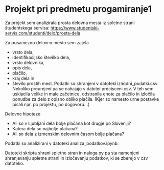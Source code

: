 # Projekt pri predmetu progamiranje1

Za projekt sem analizirala prosta delovna mesta iz spletne strani študentskega servisa:
https://www.studentski-servis.com/studenti/delo/prosta-dela

Za posamezno delovno mesto sem zajela
- vrsto dela,
- identifikacijsko številko dela,
- vrsto delovnika, 
- opis dela, 
- plačilo, 
- kraj dela in
- število prostih mest.
Podatki so shranjeni v datoteki izhodni_podatki.csv.
Nekoliko preurejeni pa se nahajajo v datotei precisceni.csv. V teh sem uskladila velike in male začetnice, odstranila enote za plačilo in izločila ponudbe za delo z opisno obliko plačila. (Kjer so namesto urne postavke pisali npr. po projektu, po dogovoru...)

Delovne hipoteze:
- Ali so v Ljubljani dela bolje plačana kot drugje po Sloveniji?
- Katera dela so najbolje plačana?
- Ali so dela z izmenskim delovnim časom bolje plačana?

Podatki so analizirani v datoteki analiza_podatkov.ipynb.

Datoteki skripta shrani spletno stran in naloga.py pa sta namenjeni shranjevanju spletne strani in izločevanju podatkov, ki se zberejo v csv datoteko.
